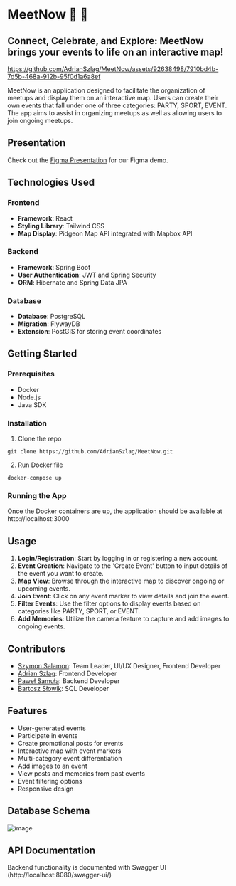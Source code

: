 # MeetNow :calendar: :pushpin:
## Connect, Celebrate, and Explore: MeetNow brings your events to life on an interactive map!

https://github.com/AdrianSzlag/MeetNow/assets/92638498/7910bd4b-7d5b-468a-912b-95f0d1a6a8ef

MeetNow is an application designed to facilitate the organization of meetups and display them on an interactive map. Users can create their own events that fall under one of three categories: PARTY, SPORT, EVENT. The app aims to assist in organizing meetups as well as allowing users to join ongoing meetups.


## Presentation
Check out the [Figma Presentation](https://www.figma.com/proto/3OB6ywFOgmvtFh2O2L0jXB/Untitled?node-id=1%3A2&scaling=scale-down&page-id=0%3A1) for our Figma demo.


## Technologies Used
### Frontend
- **Framework**: React
- **Styling Library**: Tailwind CSS
- **Map Display**: Pidgeon Map API integrated with Mapbox API

### Backend
- **Framework**: Spring Boot
- **User Authentication**: JWT and Spring Security
- **ORM**: Hibernate and Spring Data JPA


### Database
- **Database**: PostgreSQL
- **Migration**: FlywayDB
- **Extension**: PostGIS for storing event coordinates

## Getting Started
### Prerequisites
- Docker
- Node.js
- Java SDK

### Installation
1. Clone the repo
```
git clone https://github.com/AdrianSzlag/MeetNow.git
```
2. Run Docker file
```
docker-compose up
```

### Running the App
Once the Docker containers are up, the application should be available at http://localhost:3000

## Usage
1. **Login/Registration**: Start by logging in or registering a new account.
2. **Event Creation**: Navigate to the 'Create Event' button to input details of the event you want to create.
3. **Map View**: Browse through the interactive map to discover ongoing or upcoming events.
4. **Join Event**: Click on any event marker to view details and join the event.
5. **Filter Events**: Use the filter options to display events based on categories like PARTY, SPORT, or EVENT.
6. **Add Memories**: Utilize the camera feature to capture and add images to ongoing events.

## Contributors
- [Szymon Salamon](https://github.com/SzymonSalamon): Team Leader, UI/UX Designer, Frontend Developer
- [Adrian Szlag](https://github.com/AdrianSzlag): Frontend Developer
- [Paweł Samuła](https://github.com/psamula): Backend Developer
- [Bartosz Słowik](https://github.com/Bartosz-Slowik): SQL Developer


## Features
- User-generated events
- Participate in events
- Create promotional posts for events
- Interactive map with event markers
- Multi-category event differentiation
- Add images to an event
- View posts and memories from past events
- Event filtering options
- Responsive design

## Database Schema
![image](https://github.com/AdrianSzlag/MeetNow/assets/92638498/8d99a658-ed9a-4237-b9a4-9c922e18f6f5)


## API Documentation
Backend functionality is documented with Swagger UI (http://localhost:8080/swagger-ui/)
